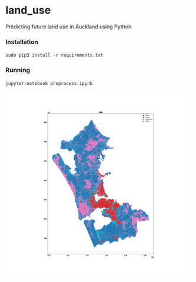 # land_use
Predicting future land use in Auckland using Python


### Installation

`sudo pip3 install -r requirements.txt`

### Running

`jupyter-notebook preprocess.ipynb`

![land_use.gif](land_use.gif)